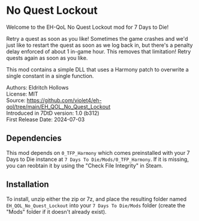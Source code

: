 
# No Quest Lockout

Welcome to the EH-QoL No Quest Lockout mod for 7 Days to Die!

Retry a quest as soon as you like! Sometimes the game crashes and we'd just like to restart the quest as soon as we log back in, but there's a penalty delay enforced of about 1 in-game hour. This removes that limitation! Retry quests again as soon as you like.

This mod contains a simple DLL that uses a Harmony patch to overwrite a single constant in a single function.

Authors: Eldritch Hollows  
License: MIT  
Source: https://github.com/violet4/eh-qol/tree/main/EH_QOL_No_Quest_Lockout  
Introduced in 7DtD version: 1.0 (b312)  
First Release Date: 2024-07-03  


## Dependencies

This mod depends on `0_TFP_Harmony` which comes preinstalled with your 7 Days to Die instance at `7 Days To Die/Mods/0_TFP_Harmony`. If it is missing, you can reobtain it by using the "Check File Integrity" in Steam.

## Installation

To install, unzip either the zip or 7z, and place the resulting folder named `EH_QOL_No_Quest_Lockout` into your `7 Days To Die/Mods` folder (create the "Mods" folder if it doesn't already exist).
